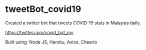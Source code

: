 # tweetBot_covid19

Created a twitter bot that tweets COVID-19 stats in Malaysia daily.

https://twitter.com/covid_bot_my


Built using: Node JS, Heroku, Axios, Cheerio
